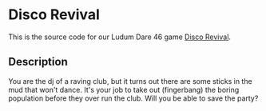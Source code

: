 # Disco Revival

This is the source code for our Ludum Dare 46 game [Disco Revival](https://pyxel-error.itch.io/disco-revival).

## Description

You are the dj of a raving club, but it turns out there are some sticks in the mud that won't dance. It's your job to take out (fingerbang) the boring population before they over run the club. Will you be able to save the party?
